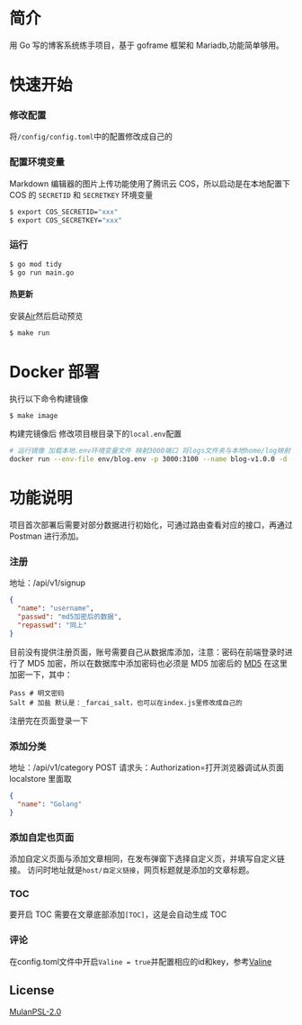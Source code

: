 # 简介

用 Go 写的博客系统练手项目，基于 goframe 框架和 Mariadb,功能简单够用。

# 快速开始

### 修改配置

将`/config/config.toml`中的配置修改成自己的

### 配置环境变量

Markdown 编辑器的图片上传功能使用了腾讯云 COS，所以启动是在本地配置下 COS 的 `SECRETID` 和 `SECRETKEY` 环境变量

```bash
$ export COS_SECRETID="xxx"
$ export COS_SECRETKEY="xxx"
```

### 运行

```bash
$ go mod tidy
$ go run main.go
```

#### 热更新

安装[Air](https://github.com/cosmtrek/air)然后启动预览

```bash
$ make run
```

# Docker 部署

执行以下命令构建镜像

```bash
$ make image
```

构建完镜像后
修改项目根目录下的`local.env`配置

```bash
# 运行镜像 加载本地.env环境变量文件 映射3000端口 将logs文件夹与本地home/log映射
docker run --env-file env/blog.env -p 3000:3100 --name blog-v1.0.0 -d -v /home/logs/blog:/tmp/logs farcai:镜像名和版本号
```

# 功能说明

项目首次部署后需要对部分数据进行初始化，可通过路由查看对应的接口，再通过 Postman 进行添加。

### 注册

地址：/api/v1/signup

```json
{
  "name": "username",
  "passwd": "md5加密后的数据",
  "repasswd": "同上"
}
```

目前没有提供注册页面，账号需要自己从数据库添加，注意：密码在前端登录时进行了 MD5 加密，所以在数据库中添加密码也必须是 MD5 加密后的 [MD5](https://www.cmd5.com/hash.aspx?s=123456) 在这里加密一下，其中：

```
Pass # 明文密码
Salt # 加盐 默认是：_farcai_salt，也可以在index.js里修改成自己的
```

注册完在页面登录一下

### 添加分类

地址：/api/v1/category POST
请求头：Authorization=打开浏览器调试从页面 localstore 里面取

```json
{
  "name": "Golang"
}
```

### 添加自定也页面

添加自定义页面与添加文章相同，在发布弹窗下选择自定义页，并填写自定义链接。
访问时地址就是`host/自定义链接`，网页标题就是添加的文章标题。

### TOC

要开启 TOC 需要在文章底部添加`[TOC]`，这是会自动生成 TOC

### 评论

在config.toml文件中开启```Valine = true```并配置相应的id和key，参考[Valine](https://valine.js.org/quickstart.html)

## License
[MulanPSL-2.0](https://github.com/jianjunx/farcai-go/blob/master/LICENSE)